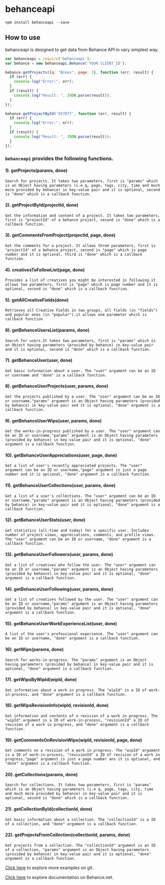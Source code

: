 # behanceapi

`npm install behanceapi --save`

## How to use

behanceapi is designed to get data from  Behance API in vary simplest way. 

```javascript
var behanceapi = require('behanceapi');
var behance = new behanceapi.Behance('YOUR CLIENT_ID');

behance.getProjects({q: "Bikes", page: 2}, function (err, result) {
  if (err) {
    console.log("Error:", err);
  }
  if (result) {
    console.log("Result: ", JSON.parse(result));
  }
});

behance.getProjectById('957077', function (err, result) {
  if (err) {
    console.log("Error:", err);
  }
  if (result) {
    console.log("Result: ", JSON.parse(result));
  }
});
```
### `behanceapi` provides the following functions.

#### 1). getProjects(params, done)

`Search for projects. It takes two parameters, first is "params" which is an Object having parameters (i.e q, page, tags, city, time and much more provided by behance) in key-value pair and it is optional, second is "done" which is a callback function.`

#### 2). getProjectById(projectId, done)

`Get the information and content of a project. It takes two parameters, first is "projectId" of a behance project, second is "done" which is a callback function.`

#### 3). getCommentsFromProject(projectId, page, done)

`Get the comments for a project. It allows three parameters, first is "projectId" of a behance project, second is "page" which is page number and it is optional, third is "done" which is a callback function.`

#### 4). creativesToFollowList(page, done)

`Provides a list of creatives you might be interested in following.it allows two parameters, first is "page" which is page number and it is optional, second is "done" which is a callback function.`

#### 5). getAllCreativeFields(done)

`Retrieves all Creative Fields in two groups, all fields (in "fields") and popular ones (in "popular").it allows one parameter which is callback function`

#### 6). getBehanceUsersList(params, done)

`Search for users.It takes two parameters, first is "params" which is an Object having parameters (provided by behance) in key-value pair and it is optional, second is "done" which is a callback function.`

#### 7). getBehanceUser(user, done)

`Get basic information about a user. The "user" argument can be an ID or username and "done" is a callback function.`

#### 8). getBehanceUserProjects(user, params, done)

`Get the projects published by a user. The "user" argument can be an ID or username,"params" argument is an Object having parameters (provided by behance) in key-value pair and it is optional, "done" argument is a callback function.`

#### 9). getBehanceUserWips(user, params, done)

`Get the works-in-progress published by a user. The "user" argument can be an ID or username,"params" argument is an Object having parameters (provided by behance) in key-value pair and it is optional, "done" argument is a callback function.`

#### 10). getBehanceUserAppreciations(user, page, done)

`Get a list of user's recently appreciated projects. The "user" argument can be an ID or username,"page" argument is just a page number and it is optional, "done" argument is a callback function.`

#### 11). getBehanceUserCollections(user, params, done)

`Get a list of a user's collections. The "user" argument can be an ID or username,"params" argument is an Object having parameters (provided by behance) in key-value pair and it is optional, "done" argument is a callback function.`

#### 12). getBehanceUserStats(user, done)

`Get statistics (all-time and today) for a specific user. Includes number of project views, appreciations, comments, and profile views. The "user" argument can be an ID or username, "done" argument is a callback function.`

#### 13). getBehanceUserFollowers(user, params, done)

`Get a list of creatives who follow the user. The "user" argument can be an ID or username,"params" argument is an Object having parameters (provided by behance) in key-value pair and it is optional, "done" argument is a callback function.`

#### 14). getBehanceUserFollowing(user, params, done)

`Get a list of creatives followed by the user. The "user" argument can be an ID or username,"params" argument is an Object having parameters (provided by behance) in key-value pair and it is optional, "done" argument is a callback function.`

#### 15). getBehanceUserWorkExperienceList(user, done)

`A list of the user's professional experience. The "user" argument can be an ID or username, "done" argument is a callback function.`

#### 16). getWips(params, done)

`Search for works-in-progress. The "params" argument is an Object having parameters (provided by behance) in key-value pair and it is optional, "done" argument is a callback function.`

#### 17). getWipsByWipId(wipId, done)

`Get information about a work in progress. The "wipId" is a ID of work-in-process, and "done" argument is a callback function.`

#### 18). getWipsRevisionInfo(wipId, revisionId, done)

`Get information and contents of a revision of a work in progress. The "wipId" argument is a ID of work-in-process, "revisionId" a ID of revision of a work in progress, and "done" argument is a callback function.`

#### 19). getCommentsOnRevisionWips(wipId, revisionId, page, done)

`Get comments on a revision of a work in progress. The "wipId" argument is a ID of work-in-process, "revisionId" a ID of revision of a work in progress,"page" argument is just a page number ans it is optional, and "done" argument is a callback function.`

#### 20). getCollections(params, done)

`Search for collections. It takes two parameters, first is "params" which is an Object having parameters (i.e q, page, tags, city, time and much more provided by behance) in key-value pair and it is optional, second is "done" which is a callback function.`

#### 21). getCollectionById(collectionId, done)

`Get basic information about a collection. The "collectionId" is a ID of a collection, and "done" argument is a callback function.`

#### 22). getProjectsFromCollection(collectionId, params, done)

`Get projects from a collection. The "collectionId" argument is an ID of a collection, "params" argument is an Object having parameters (provided by behance) in key-value pair and it is optional, "done" argument is a callback function.`



[Click here](https://github.com/sandeepchhapola/BehanceapiExamples) to explore more examples on git.

[Click here](https://www.behance.net/dev/api/endpoints) to explore documentation on Behance.net.
